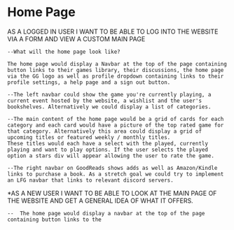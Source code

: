 # Home Page
  AS A LOGGED IN USER I WANT TO BE ABLE TO LOG INTO THE WEBSITE VIA A FORM AND VIEW A CUSTOM MAIN PAGE



    --What will the home page look like?
    
    The home page would display a Navbar at the top of the page containing button links to their games library, their discussions, the home page via the GG logo as well as profile dropdown containing links to their profile settings, a help page and a sign out button. 

    --The left navbar could show the game you're currently playing, a current event hosted by the website, a wishlist and the user's bookshelves. Alternatively we could display a list of categories.

    --The main content of the home page would be a grid of cards for each category and each card would have a picture of the top rated game for that category. Alternatively this area could display a grid of upcoming titles or featured weekly / monthly titles. 
    These titles would each have a select with the played, currently playing and want to play options. If the user selects the played option a stars div will appear allowing the user to rate the game.
       
    --The right navbar on GoodReads shows adds as well as Amazon/Kindle links to purchase a book. As a stretch goal we could try to implement an LFG navbar that links to relevant discord servers.




*AS A NEW USER I WANT TO BE ABLE TO LOOK AT THE MAIN PAGE OF THE WEBSITE AND GET A GENERAL IDEA OF WHAT IT OFFERS.

    --  The home page would display a navbar at the top of the page containing button links to the 